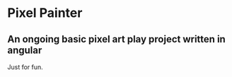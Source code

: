 Pixel Painter
=============

An ongoing basic pixel art play project written in angular
----------------------------------------------------------

Just for fun.